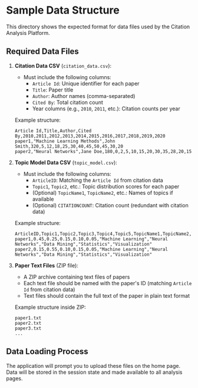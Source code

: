 # Sample Data Structure

This directory shows the expected format for data files used by the Citation Analysis Platform.

## Required Data Files

1. **Citation Data CSV** (`citation_data.csv`):
   - Must include the following columns:
     - `Article Id`: Unique identifier for each paper
     - `Title`: Paper title
     - `Author`: Author names (comma-separated)
     - `Cited By`: Total citation count
     - Year columns (e.g., `2010`, `2011`, etc.): Citation counts per year

   Example structure:
   ```
   Article Id,Title,Author,Cited By,2010,2011,2012,2013,2014,2015,2016,2017,2018,2019,2020
   paper1,"Machine Learning Methods",John Smith,320,5,12,18,25,30,40,45,50,45,30,20
   paper2,"Neural Networks",Jane Doe,180,0,2,5,10,15,20,30,35,28,20,15
   ```

2. **Topic Model Data CSV** (`topic_model.csv`):
   - Must include the following columns:
     - `ArticleID`: Matching the `Article Id` from citation data
     - `Topic1`, `Topic2`, etc.: Topic distribution scores for each paper
     - (Optional) `TopicName1`, `TopicName2`, etc.: Names of topics if available
     - (Optional) `CITATIONCOUNT`: Citation count (redundant with citation data)

   Example structure:
   ```
   ArticleID,Topic1,Topic2,Topic3,Topic4,Topic5,TopicName1,TopicName2,TopicName3,TopicName4,TopicName5
   paper1,0.45,0.25,0.15,0.10,0.05,"Machine Learning","Neural Networks","Data Mining","Statistics","Visualization"
   paper2,0.15,0.55,0.10,0.15,0.05,"Machine Learning","Neural Networks","Data Mining","Statistics","Visualization"
   ```

3. **Paper Text Files** (ZIP file):
   - A ZIP archive containing text files of papers
   - Each text file should be named with the paper's ID (matching `Article Id` from citation data)
   - Text files should contain the full text of the paper in plain text format

   Example structure inside ZIP:
   ```
   paper1.txt
   paper2.txt
   paper3.txt
   ...
   ```

## Data Loading Process

The application will prompt you to upload these files on the home page. Data will be stored in the session state and made available to all analysis pages.